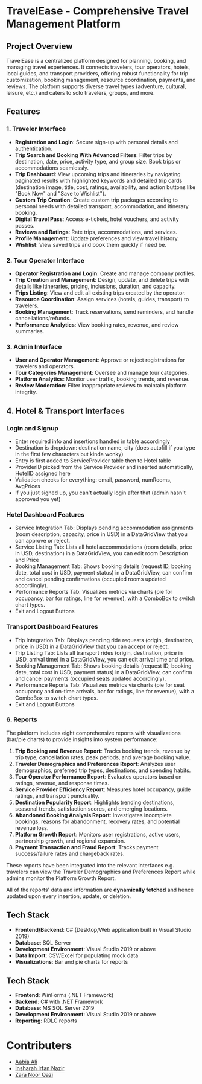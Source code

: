 # TravelEase - Comprehensive Travel Management Platform

## Project Overview
TravelEase is a centralized platform designed for planning, booking, and managing travel experiences. It connects travelers, tour operators, hotels, local guides, and transport providers, offering robust functionality for trip customization, booking management, resource coordination, payments, and reviews. The platform supports diverse travel types (adventure, cultural, leisure, etc.) and caters to solo travelers, groups, and more.

## Features

### 1. Traveler Interface
- **Registration and Login**: Secure sign-up with personal details and authentication.
- **Trip Search and Booking With Advanced Filters**: Filter trips by destination, date, price, activity type, and group size. Book trips or accommodations seamlessly.
- **Trip Dashboard**: View upcoming trips and itineraries by navigating paginated results with highlighted keywords and detailed trip cards (destination image, title, cost, ratings, availability, and action buttons like "Book Now" and "Save to Wishlist").
- **Custom Trip Creation**: Create custom trip packages according to personal needs with detailed transport, accommodation, and itinerary booking.
- **Digital Travel Pass**: Access e-tickets, hotel vouchers, and activity passes.
- **Reviews and Ratings**: Rate trips, accommodations, and services.
- **Profile Management**: Update preferences and view travel history.
- **Wishlist**: View saved trips and book them quickly if need be.

### 2. Tour Operator Interface
- **Operator Registration and Login**: Create and manage company profiles.
- **Trip Creation and Management**: Design, update, and delete trips with details like itineraries, pricing, inclusions, duration, and capacity.
- **Trips Listing**: View and edit all existing trips created by the operator.
- **Resource Coordination**: Assign services (hotels, guides, transport) to travelers.
- **Booking Management**: Track reservations, send reminders, and handle cancellations/refunds.
- **Performance Analytics**: View booking rates, revenue, and review summaries.

### 3. Admin Interface
- **User and Operator Management**: Approve or reject registrations for travelers and operators.
- **Tour Categories Management**: Oversee and manage tour categories.
- **Platform Analytics**: Monitor user traffic, booking trends, and revenue.
- **Review Moderation**: Filter inappropriate reviews to maintain platform integrity.

## 4. Hotel & Transport Interfaces
### Login and Signup
- Enter required info and insertions handled in table accordingly
- Destination is dropdown: destination name, city (does autofill if you type in the first few characters but kinda wonky)
- Entry is first added to ServiceProvider table then to Hotel table
- ProviderID picked from the Service Provider and inserted automatically, HotelID assigned here
- Validation checks for everything: email, password, numRooms, AvgPrices
- If you just signed up, you can't actually login after that (admin hasn't approved you yet)

### Hotel Dashboard Features
- Service Integration Tab: Displays pending accommodation assignments (room description, capacity, price in USD) in a DataGridView that you can approve or reject.
- Service Listing Tab: Lists all hotel accommodations (room details, price in USD, destination) in a DataGridView, you can edit room Description and Price
- Booking Management Tab: Shows booking details (request ID, booking date, total cost in USD, payment status) in a DataGridView, can confirm and cancel pending confirmations (occupied rooms updated accordingly).
- Performance Reports Tab: Visualizes metrics via charts (pie for occupancy, bar for ratings, line for revenue), with a ComboBox to switch chart types.
- Exit and Logout Buttons
  
### Transport Dashboard Features
- Trip Integration Tab: Displays pending ride requests (origin, destination, price in USD) in a DataGridView that you can accept or reject.
- Trip Listing Tab: Lists all transport rides (origin, destination, price in USD, arrival time) in a DataGridView, you can edit arrival time and price.
- Booking Management Tab: Shows booking details (request ID, booking date, total cost in USD, payment status) in a DataGridView, can confirm and cancel payments (occupied seats updated accordingly).
- Performance Reports Tab: Visualizes metrics via charts (pie for seat occupancy and on-time arrivals, bar for ratings, line for revenue), with a ComboBox to switch chart types.
- Exit and Logout Buttons

### 6. Reports
The platform includes eight comprehensive reports with visualizations (bar/pie charts) to provide insights into system performance:
1. **Trip Booking and Revenue Report**: Tracks booking trends, revenue by trip type, cancellation rates, peak periods, and average booking value.
2. **Traveler Demographics and Preferences Report**: Analyzes user demographics, preferred trip types, destinations, and spending habits.
3. **Tour Operator Performance Report**: Evaluates operators based on ratings, revenue, and response times.
4. **Service Provider Efficiency Report**: Measures hotel occupancy, guide ratings, and transport punctuality.
5. **Destination Popularity Report**: Highlights trending destinations, seasonal trends, satisfaction scores, and emerging locations.
6. **Abandoned Booking Analysis Report**: Investigates incomplete bookings, reasons for abandonment, recovery rates, and potential revenue loss.
7. **Platform Growth Report**: Monitors user registrations, active users, partnership growth, and regional expansion.
8. **Payment Transaction and Fraud Report**: Tracks payment success/failure rates and chargeback rates.

These reports have been integrated into the relevant interfaces e.g. travelers can view the Traveler Demographics and Preferences Report while admins monitor the Platform Growth Report.

All of the reports' data and information are **dynamically fetched** and hence updated upon every insertion, update, or deletion.

## Tech Stack
- **Frontend/Backend**: C# (Desktop/Web application built in Visual Studio 2019)
- **Database**: SQL Server
- **Development Environment**: Visual Studio 2019 or above
- **Data Import**: CSV/Excel for populating mock data
- **Visualizations**: Bar and pie charts for reports

## Tech Stack
- **Frontend**: WinForms (.NET Framework)
- **Backend**: C# with .NET Framework
- **Database**: MS SQL Server 2019
- **Development Environment**: Visual Studio 2019 or above
- **Reporting**: RDLC reports 

# Contributers
  - <a href=https://github.com/AabiaAli>Aabia Ali</a>
  - <a href=https://github.com/insharahn>Insharah Irfan Nazir</a>
  - <a href=https://github.com/ZaraHEREhehe>Zara Noor Qazi</a>

